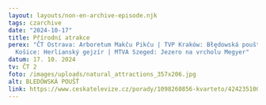 ```yaml
---
layout: layouts/non-en-archive-episode.njk
tags: czarchive
date: "2024-10-17"
title: Přírodní atrakce
perex: "ČT Ostrava: Arboretum Makču Pikču | TVP Kraków: Błędowská poušť | RTVS
  Košice: Herlianský gejzír | MTVA Szeged: Jezero na vrcholu Megyer"
datum: 17. 10. 2024
tv: ČT 2
foto: /images/uploads/natural_attractions_357x206.jpg
alt: BLEDÓWSKÁ POUŠŤ
link: https://www.ceskatelevize.cz/porady/1098260856-kvarteto/424235100111008/
---
```

